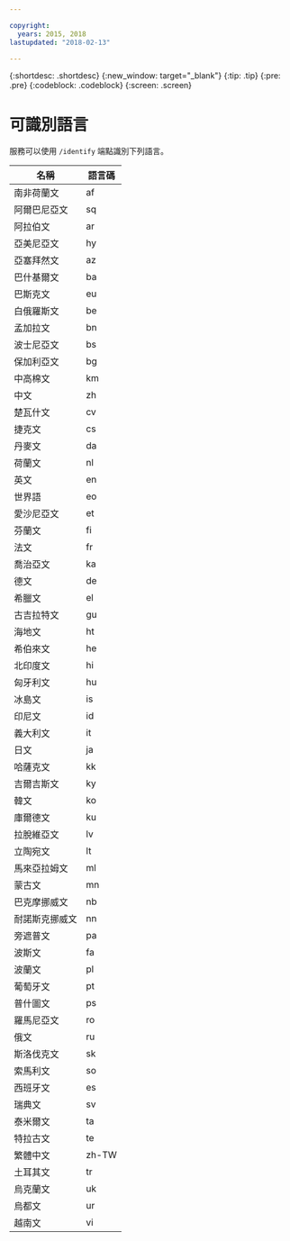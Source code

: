```yaml
---

copyright:
  years: 2015, 2018
lastupdated: "2018-02-13"

---
```


{:shortdesc: .shortdesc}
{:new_window: target="_blank"}
{:tip: .tip}
{:pre: .pre}
{:codeblock: .codeblock}
{:screen: .screen}

# 可識別語言

服務可以使用 `/identify` 端點識別下列語言。 

<table>
 <thead>
  <th>
   名稱
  </th>
  <th>
   語言碼
  </th>
  <tbody>
   <tr>
    <td>
     南非荷蘭文
    </td>
    <td>
     af
    </td>
   </tr>
   <tr>
    <td>
     阿爾巴尼亞文
    </td>
    <td>
     sq
    </td>
   </tr>
   <tr>
    <td>
     阿拉伯文
    </td>
    <td>
     ar
    </td>
   </tr>
   <tr>
    <td>
     亞美尼亞文
    </td>
    <td>
     hy
    </td>
   </tr>
   <tr>
    <td>
     亞塞拜然文
    </td>
    <td>
     az
    </td>
   </tr>
   <tr>
    <td>
     巴什基爾文
    </td>
    <td>
     ba
    </td>
   </tr>
   <tr>
    <td>
     巴斯克文
    </td>
    <td>
     eu
    </td>
   </tr>
   <tr>
    <td>
     白俄羅斯文
    </td>
    <td>
     be
    </td>
   </tr>
   <tr>
    <td>
     孟加拉文
    </td>
    <td>
     bn
    </td>
   </tr>
   <tr>
    <td>
     波士尼亞文
    </td>
    <td>
     bs
    </td>
   </tr>
   <tr>
    <td>
     保加利亞文
    </td>
    <td>
     bg
    </td>
   </tr>
   <tr>
    <td>
     中高棉文
    </td>
    <td>
     km
    </td>
   </tr>
   <tr>
    <td>
     中文
    </td>
    <td>
     zh
    </td>
   </tr>
   <tr>
    <td>
     楚瓦什文
    </td>
    <td>
     cv
    </td>
   </tr>
   <tr>
    <td>
     捷克文
    </td>
    <td>
     cs
    </td>
   </tr>
   <tr>
    <td>
     丹麥文
    </td>
    <td>
     da
    </td>
   </tr>
   <tr>
    <td>
     荷蘭文
    </td>
    <td>
     nl
    </td>
   </tr>
   <tr>
    <td>
     英文
    </td>
    <td>
     en
    </td>
   </tr>
   <tr>
    <td>
     世界語
    </td>
    <td>
     eo
    </td>
   </tr>
   <tr>
    <td>
     愛沙尼亞文
    </td>
    <td>
     et
    </td>
   </tr>
   <tr>
    <td>
     芬蘭文
    </td>
    <td>
     fi
    </td>
   </tr>
   <tr>
    <td>
     法文
    </td>
    <td>
     fr
    </td>
   </tr>
   <tr>
    <td>
     喬治亞文
    </td>
    <td>
     ka
    </td>
   </tr>
   <tr>
    <td>
     德文
    </td>
    <td>
     de
    </td>
   </tr>
   <tr>
    <td>
     希臘文
    </td>
    <td>
     el
    </td>
   </tr>
   <tr>
    <td>
     古吉拉特文
    </td>
    <td>
     gu
    </td>
   </tr>
   <tr>
    <td>
     海地文
    </td>
    <td>
     ht
    </td>
   </tr>
   <tr>
    <td>
     希伯來文
    </td>
    <td>
     he
    </td>
   </tr>
   <tr>
    <td>
     北印度文
    </td>
    <td>
     hi
    </td>
   </tr>
   <tr>
    <td>
     匈牙利文
    </td>
    <td>
     hu
    </td>
   </tr>
   <tr>
    <td>
     冰島文
    </td>
    <td>
     is
    </td>
   </tr>
   <tr>
    <td>
     印尼文
    </td>
    <td>
     id
    </td>
   </tr>
   <tr>
    <td>
     義大利文
    </td>
    <td>
     it
    </td>
   </tr>
   <tr>
    <td>
     日文
    </td>
    <td>
     ja
    </td>
   </tr>
   <tr>
    <td>
     哈薩克文
    </td>
    <td>
     kk
    </td>
   </tr>
   <tr>
    <td>
     吉爾吉斯文
    </td>
    <td>
     ky
    </td>
   </tr>
   <tr>
    <td>
     韓文
    </td>
    <td>
     ko
    </td>
   </tr>
   <tr>
    <td>
     庫爾德文
    </td>
    <td>
     ku
    </td>
   </tr>
   <tr>
    <td>
     拉脫維亞文
    </td>
    <td>
     lv
    </td>
   </tr>
   <tr>
    <td>
     立陶宛文
    </td>
    <td>
     lt
    </td>
   </tr>
   <tr>
    <td>
     馬來亞拉姆文
    </td>
    <td>
     ml
    </td>
   </tr>
   <tr>
    <td>
     蒙古文
    </td>
    <td>
     mn
    </td>
   </tr>
   <tr>
    <td>
     巴克摩挪威文
    </td>
    <td>
     nb
    </td>
   </tr>
   <tr>
    <td>
     耐諾斯克挪威文
    </td>
    <td>
     nn
    </td>
   </tr>
   <tr>
    <td>
     旁遮普文
    </td>
    <td>
     pa
    </td>
   </tr>
   <tr>
    <td>
     波斯文
    </td>
    <td>
     fa
    </td>
   </tr>
   <tr>
    <td>
     波蘭文
    </td>
    <td>
     pl
    </td>
   </tr>
   <tr>
    <td>
     葡萄牙文
    </td>
    <td>
     pt
    </td>
   </tr>
   <tr>
    <td>
     普什圖文
    </td>
    <td>
     ps
    </td>
   </tr>
   <tr>
    <td>
     羅馬尼亞文
    </td>
    <td>
     ro
    </td>
   </tr>
   <tr>
    <td>
     俄文
    </td>
    <td>
     ru
    </td>
   </tr>
   <tr>
    <td>
     斯洛伐克文
    </td>
    <td>
     sk
    </td>
   </tr>
   <tr>
    <td>
     索馬利文
    </td>
    <td>
     so
    </td>
   </tr>
   <tr>
    <td>
     西班牙文
    </td>
    <td>
     es
    </td>
   </tr>
   <tr>
    <td>
     瑞典文
    </td>
    <td>
     sv
    </td>
   </tr>
   <tr>
    <td>
     泰米爾文
    </td>
    <td>
     ta
    </td>
   </tr>
   <tr>
    <td>
     特拉古文
    </td>
    <td>
     te
    </td>
   </tr>
   <tr>
    <td>
     繁體中文
    </td>
    <td>
     zh-TW
    </td>
   </tr>
   <tr>
    <td>
     土耳其文
    </td>
    <td>
     tr
    </td>
   </tr>
   <tr>
    <td>
     烏克蘭文
    </td>
    <td>
     uk
    </td>
   </tr>
   <tr>
    <td>
     烏都文
    </td>
    <td>
     ur
    </td>
   </tr>
   <tr>
    <td>
     越南文
    </td>
    <td>
     vi
    </td>
   </tr>
  </tbody>
 </thead>
</table>
